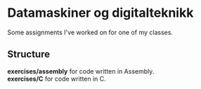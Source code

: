 # Datamaskiner og digitalteknikk
Some assignments I've worked on for one of my classes.

## Structure
**exercises/assembly** for code written in Assembly. <br>
**exercises/C** for code written in C.
